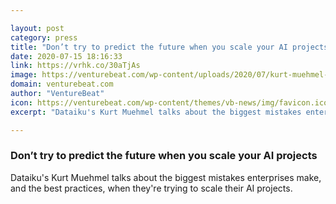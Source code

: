 ```yaml
---

layout: post
category: press
title: "Don’t try to predict the future when you scale your AI projects"
date: 2020-07-15 18:16:33
link: https://vrhk.co/30aTjAs
image: https://venturebeat.com/wp-content/uploads/2020/07/kurt-muehmel-dataiku-transform-2020.png?w=1200&strip=all
domain: venturebeat.com
author: "VentureBeat"
icon: https://venturebeat.com/wp-content/themes/vb-news/img/favicon.ico
excerpt: "Dataiku's Kurt Muehmel talks about the biggest mistakes enterprises make, and the best practices, when they're trying to scale their AI projects."

---
```


### Don’t try to predict the future when you scale your AI projects

Dataiku's Kurt Muehmel talks about the biggest mistakes enterprises make, and the best practices, when they're trying to scale their AI projects.